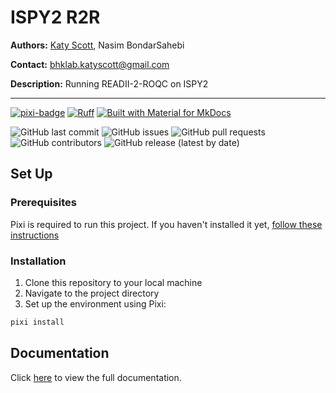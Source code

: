 # ISPY2 R2R

**Authors:** [Katy Scott](https://github.com/strixy16), Nasim BondarSahebi

**Contact:** [bhklab.katyscott@gmail.com](mailto:bhklab.katyscott@gmail.com)

**Description:** Running READII-2-ROQC on ISPY2

--------------------------------------

[![pixi-badge](https://img.shields.io/endpoint?url=https://raw.githubusercontent.com/prefix-dev/pixi/main/assets/badge/v0.json&style=flat-square)](https://github.com/prefix-dev/pixi)
[![Ruff](https://img.shields.io/endpoint?url=https://raw.githubusercontent.com/astral-sh/ruff/main/assets/badge/v2.json&style=flat-square)](https://github.com/astral-sh/ruff)
[![Built with Material for MkDocs](https://img.shields.io/badge/mkdocs--material-gray?logo=materialformkdocs&style=flat-square)](https://github.com/squidfunk/mkdocs-material)

![GitHub last commit](https://img.shields.io/github/last-commit/bhklab/ispy2-r2r?style=flat-square)
![GitHub issues](https://img.shields.io/github/issues/bhklab/ispy2-r2r?style=flat-square)
![GitHub pull requests](https://img.shields.io/github/issues-pr/bhklab/ispy2-r2r?style=flat-square)
![GitHub contributors](https://img.shields.io/github/contributors/bhklab/ispy2-r2r?style=flat-square)
![GitHub release (latest by date)](https://img.shields.io/github/v/release/bhklab/ispy2-r2r?style=flat-square)

## Set Up

### Prerequisites

Pixi is required to run this project.
If you haven't installed it yet, [follow these instructions](https://pixi.sh/latest/)

### Installation

1. Clone this repository to your local machine
2. Navigate to the project directory
3. Set up the environment using Pixi:

```bash
pixi install
```

## Documentation

Click [here](https://bhklab.github.io/ispy2-r2r) to view the full documentation.
